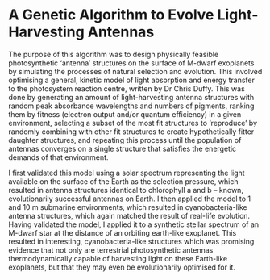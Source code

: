 # A Genetic Algorithm to Evolve Light-Harvesting Antennas

The purpose of this algorithm was to design physically feasible photosynthetic ‘antenna’ structures on the surface of M-dwarf exoplanets by simulating the processes of natural selection and evolution. 
This involved optimising a general, kinetic model of light absorption and energy transfer to the photosystem reaction centre, written by Dr Chris Duffy. This was done by generating an amount of light-harvesting antenna structures with random peak absorbance wavelengths and numbers of pigments, ranking them by fitness (electron output and/or quantum efficiency) in a given environment, selecting a subset of the most fit structures to ‘reproduce’ by randomly combining with other fit structures to create hypothetically fitter daughter structures, and repeating this process until the population of antennas converges on a single structure that satisfies the energetic demands of that environment.



I first validated this model using a solar spectrum representing the light available on the surface of the Earth as the selection pressure, which resulted in antenna structures identical to chlorophyll a and b – known, evolutionarily successful antennas on Earth. I then applied the model to 1 and 10 m submarine environments, which resulted in cyanobacteria-like antenna structures, which again matched the result of real-life evolution. Having validated the model, I applied it to a synthetic stellar spectrum of an M-dwarf star at the distance of an orbiting earth-like exoplanet. This resulted in interesting, cyanobacteria-like structures which was promising evidence that not only are terrestrial photosynthetic antennas thermodynamically capable of harvesting light on these Earth-like exoplanets, but that they may even be evolutionarily optimised for it.
